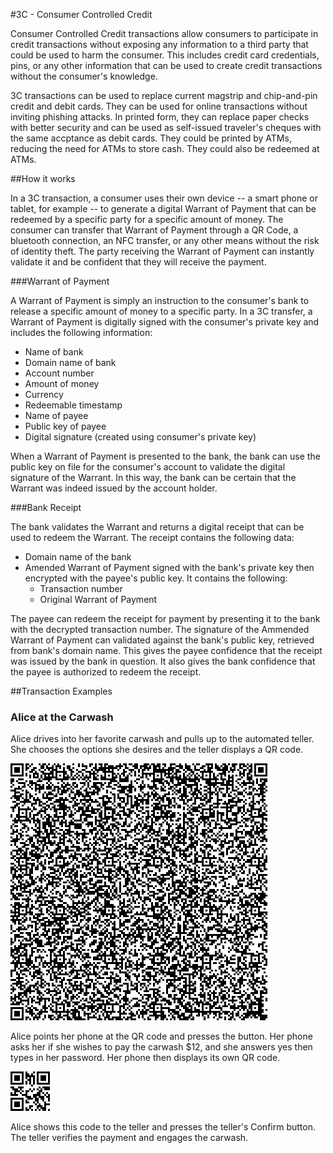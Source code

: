 #3C - Consumer Controlled Credit

Consumer Controlled Credit transactions allow consumers to participate in credit transactions without exposing any information to a third party that could be used to harm the consumer. This includes credit card credentials, pins, or any other information that can be used to create credit transactions without the consumer's knowledge.

3C transactions can be used to replace current magstrip and chip-and-pin credit and debit cards. They can be used for online transactions without inviting phishing attacks. In printed form, they can replace paper checks with better security and can be used as self-issued traveler's cheques with the same accptance as debit cards. They could be printed by ATMs, reducing the need for ATMs to store cash. They could also be redeemed at ATMs.

##How it works

In a 3C transaction, a consumer uses their own device -- a smart phone or tablet, for example -- to generate a digital Warrant of Payment that can be redeemed by a specific party for a specific amount of money. The consumer can transfer that Warrant of Payment through a QR Code, a bluetooth connection, an NFC transfer, or any other means without the risk of identity theft. The party receiving the Warrant of Payment can instantly validate it and be confident that they will receive the payment.

###Warrant of Payment

A Warrant of Payment is simply an instruction to the consumer's bank to release a specific amount of money to a specific party. In a 3C transfer, a Warrant of Payment is digitally signed with the consumer's private key and includes the following information:

- Name of bank
- Domain name of bank
- Account number
- Amount of money
- Currency
- Redeemable timestamp
- Name of payee
- Public key of payee
- Digital signature (created using consumer's private key)

When a Warrant of Payment is presented to the bank, the bank can use the public key on file for the consumer's account to validate the digital signature of the Warrant. In this way, the bank can be certain that the Warrant was indeed issued by the account holder.

###Bank Receipt

The bank validates the Warrant and returns a digital receipt that can be used to redeem the Warrant. The receipt contains the following data:

- Domain name of the bank
- Amended Warrant of Payment signed with the bank's private key then encrypted with the payee's public key. It contains the following:
  -   Transaction number
  -   Original Warrant of Payment

The payee can redeem the receipt for payment by presenting it to the bank with the decrypted transaction number. The signature of the Ammended Warrant of Payment can validated against the bank's public key, retrieved from bank's domain name. This gives the payee confidence that the receipt was issued by the bank in question. It also gives the bank confidence that the payee is authorized to redeem the receipt.

##Transaction Examples

### Alice at the Carwash

Alice drives into her favorite carwash and pulls up to the automated teller. She chooses the options she desires and the teller displays a QR code.

![Offer QR code](examples/offer.png)

Alice points her phone at the QR code and presses the button. Her phone asks her if she wishes to pay the carwash $12, and she answers yes then types in her password. Her phone then displays its own QR code.

![Receipt QR code](examples/receipt.png)

Alice shows this code to the teller and presses the teller's Confirm button. The teller verifies the payment and engages the carwash.
